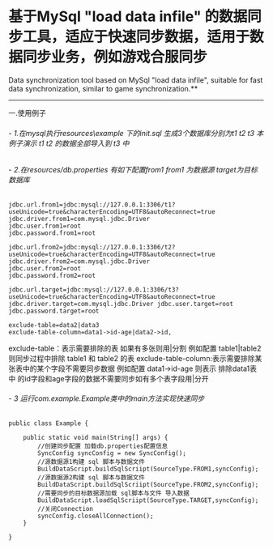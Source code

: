# 基于MySql "load data infile" 的数据同步工具，适应于快速同步数据，适用于数据同步业务，例如游戏合服同步
Data synchronization tool based on MySql "load data infile", suitable for fast data synchronization, similar to game synchronization.**

------------


一.使用例子
######  - 1.在mysql执行resources\example 下的init.sql 生成3个数据库分别为t1 t2 t3 本例子演示 t1 t2 的数据全部导入到 t3 中


######  - 2.在resources/db.properties 有如下配置from1 from1 为数据源 target为目标数据库


    jdbc.url.from1=jdbc:mysql://127.0.0.1:3306/t1?useUnicode=true&characterEncoding=UTF8&autoReconnect=true jdbc.driver.from1=com.mysql.jdbc.Driver
    jdbc.user.from1=root
    jdbc.password.from1=root
    
    jdbc.url.from2=jdbc:mysql://127.0.0.1:3306/t2?useUnicode=true&characterEncoding=UTF8&autoReconnect=true jdbc.driver.from2=com.mysql.jdbc.Driver
    jdbc.user.from2=root
    jdbc.password.from2=root
    
    jdbc.url.target=jdbc:mysql://127.0.0.1:3306/t3?useUnicode=true&characterEncoding=UTF8&autoReconnect=true jdbc.driver.target=com.mysql.jdbc.Driver jdbc.user.target=root jdbc.password.target=root
    
    exclude-table=data2|data3
    exclude-table-column=data1->id-age|data2->id,
    

exclude-table：表示需要排除的表 如果有多张则用|分割 例如配置 table1|table2 则同步过程中排除 table1 和 table2 的表 exclude-table-column:表示需要排除某张表中的某个字段不需要同步数据 例如配置 data1->id-age 则表示 排除data1表中 的id字段和age字段的数据不需要同步如有多个表字段用|分开

###### - 3 运行com.example.Example类中的main方法实现快速同步
    public class Example {
    
    	public static void main(String[] args) {
		    //创建同步配置 加载db.properties配置信息
    		SyncConfig syncConfig = new SyncConfig();
			//源数据源1构建 sql 脚本与数据文件
    		BuildDataScript.buildSqlScriipt(SourceType.FROM1,syncConfig);
			//源数据源2构建 sql 脚本与数据文件
    		BuildDataScript.buildSqlScriipt(SourceType.FROM2,syncConfig);
			//需要同步的目标数据源加载 sql脚本与文件 导入数据
    		BuildDataScript.loadSqlScriipt(SourceType.TARGET,syncConfig);
			//关闭Connection
    		syncConfig.closeAllConnection();
    	}
    
    }
    